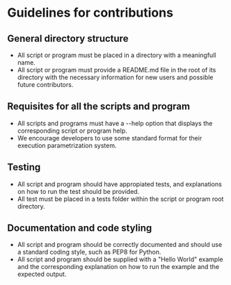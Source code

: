 # Guidelines for contributions

## General directory structure
 * All script or program must be placed in a directory with a meaningfull name.
 * All script or program must provide a README.md file in the root of its directory with the necessary information for new users and possible future contributors.
 
## Requisites for all the scripts and program
 * All scripts and programs must have a --help option that displays the corresponding script or program help.
 * We encourage developers to use some standard format for their execution parametrization system.
 
## Testing
 * All script and program should have appropiated tests, and explanations on how to run the test should be provided.
 * All test must be placed in a tests folder within the script or program root directory.

## Documentation and code styling
 * All script and program should be correctly documented and should use a standard coding style, such as PEP8 for Python.
 * All script and program should be supplied with a "Hello World" example and the corresponding explanation on how to run the example and the expected output.
 
